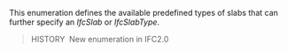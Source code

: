 ﻿This enumeration defines the available predefined types of slabs that can further specify an _IfcSlab_ or _IfcSlabType_.

> HISTORY&nbsp; New enumeration in IFC2.0
